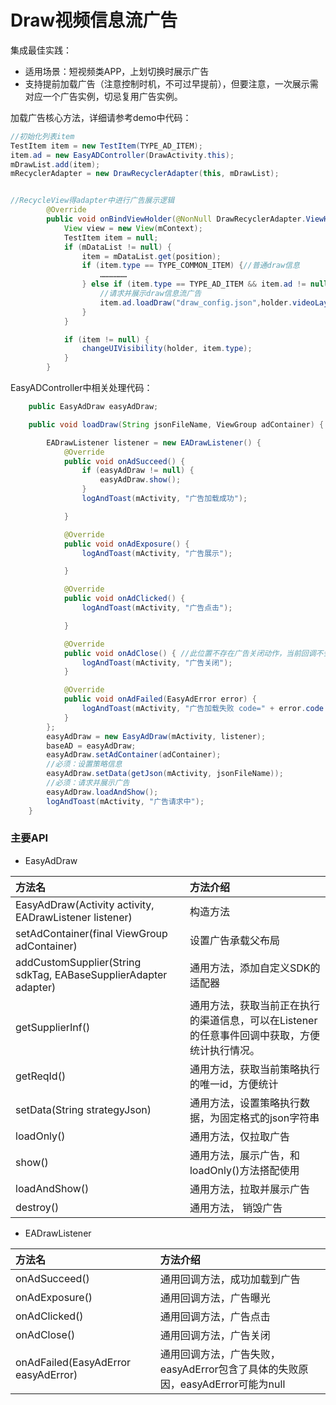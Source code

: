 # Draw视频信息流广告

集成最佳实践：

- 适用场景：短视频类APP，上划切换时展示广告
- 支持提前加载广告（注意控制时机，不可过早提前），但要注意，一次展示需对应一个广告实例，切忌复用广告实例。

加载广告核心方法，详细请参考demo中代码：

```java
//初始化列表item
TestItem item = new TestItem(TYPE_AD_ITEM);
item.ad = new EasyADController(DrawActivity.this);
mDrawList.add(item);
mRecyclerAdapter = new DrawRecyclerAdapter(this, mDrawList);


//RecycleView得adapter中进行广告展示逻辑
        @Override
        public void onBindViewHolder(@NonNull DrawRecyclerAdapter.ViewHolder holder, int position) {
            View view = new View(mContext);
            TestItem item = null;
            if (mDataList != null) {
                item = mDataList.get(position);
                if (item.type == TYPE_COMMON_ITEM) {//普通draw信息
                    ………………
                } else if (item.type == TYPE_AD_ITEM && item.ad != null) {//广告
                    //请求并展示draw信息流广告
                    item.ad.loadDraw("draw_config.json",holder.videoLayout);
                }
            }

            if (item != null) {
                changeUIVisibility(holder, item.type);
            }
        }
```

EasyADController中相关处理代码：


```java
    public EasyAdDraw easyAdDraw;

    public void loadDraw(String jsonFileName, ViewGroup adContainer) {

        EADrawListener listener = new EADrawListener() {
            @Override
            public void onAdSucceed() {
                if (easyAdDraw != null) {
                    easyAdDraw.show();
                }
                logAndToast(mActivity, "广告加载成功");

            }

            @Override
            public void onAdExposure() {
                logAndToast(mActivity, "广告展示");

            }

            @Override
            public void onAdClicked() {
                logAndToast(mActivity, "广告点击");

            }

            @Override
            public void onAdClose() { //此位置不存在广告关闭动作，当前回调不会触发
                logAndToast(mActivity, "广告关闭");
            }

            @Override
            public void onAdFailed(EasyAdError error) {
                logAndToast(mActivity, "广告加载失败 code=" + error.code + " msg=" + error.msg);
            }
        };
        easyAdDraw = new EasyAdDraw(mActivity, listener);
        baseAD = easyAdDraw;
        easyAdDraw.setAdContainer(adContainer);
        //必须：设置策略信息
        easyAdDraw.setData(getJson(mActivity, jsonFileName));
        //必须：请求并展示广告
        easyAdDraw.loadAndShow();
        logAndToast(mActivity, "广告请求中");
    }

```



### 主要API

* EasyAdDraw

|方法名 | 方法介绍
|:------------- |:---------------|  
|EasyAdDraw(Activity activity, EADrawListener listener) |构造方法
|setAdContainer(final ViewGroup adContainer) | 设置广告承载父布局
|addCustomSupplier(String sdkTag, EABaseSupplierAdapter adapter) | 通用方法，添加自定义SDK的适配器
|getSupplierInf() | 通用方法，获取当前正在执行的渠道信息，可以在Listener的任意事件回调中获取，方便统计执行情况。
|getReqId() |通用方法，获取当前策略执行的唯一id，方便统计
|setData(String strategyJson)|通用方法，设置策略执行数据，为固定格式的json字符串
|loadOnly() |通用方法，仅拉取广告
|show() | 通用方法，展示广告，和loadOnly()方法搭配使用
|loadAndShow() | 通用方法，拉取并展示广告
|destroy()|通用方法， 销毁广告


* EADrawListener 


|方法名 | 方法介绍
|:------------- |:---------------|  
|onAdSucceed() |通用回调方法，成功加载到广告
|onAdExposure() |通用回调方法，广告曝光
|onAdClicked() |通用回调方法，广告点击
|onAdClose() |通用回调方法，广告关闭
|onAdFailed(EasyAdError easyAdError) |通用回调方法，广告失败，easyAdError包含了具体的失败原因，easyAdError可能为null
 